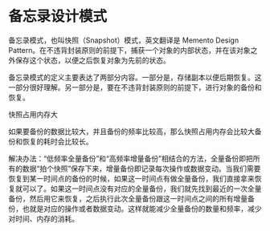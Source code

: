 # 备忘录设计模式

备忘录模式，也叫快照（Snapshot）模式，英文翻译是 Memento Design Pattern。在不违背封装原则的前提下，捕获一个对象的内部状态，并在该对象之外保存这个状态，以便之后恢复对象为先前的状态。

备忘录模式的定义主要表达了两部分内容。一部分是，存储副本以便后期恢复。这一部分很好理解。另一部分是，要在不违背封装原则的前提下，进行对象的备份和恢复。



快照占用内存大

如果要备份的数据比较大，并且备份的频率比较高，那么快照占用内存会比较大备份和恢复的耗时会比较长。

解决办法：“低频率全量备份”和“高频率增量备份”相结合的方法，全量备份即把所有的数据“拍个快照”保存下来，增量备份即记录每次操作或数据变动。当我们需要恢复到某一时间点的备份的时候，如果这一时间点有做全量备份，我们直接拿来恢复就可以了。如果这一时间点没有对应的全量备份，我们就先找到最近的一次全量备份，然后用它来恢复，之后执行此次全量备份跟这一时间点之间的所有增量备份，也就是对应的操作或者数据变动。这样就能减少全量备份的数量和频率，减少对时间、内存的消耗。